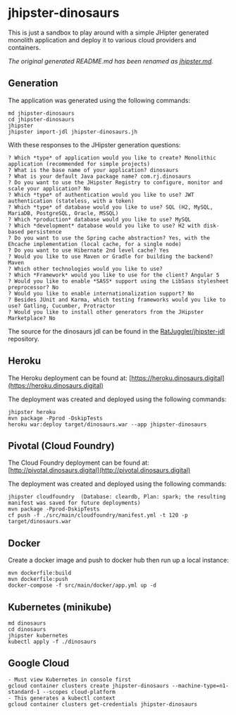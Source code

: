 # jhipster-dinosaurs

This is just a sandbox to play around with a simple JHipter generated monolith application and deploy it to various cloud providers and containers.

*The original generated README.md has been renamed as [jhipster.md](jhipster.md).*

## Generation

The application was generated using the following commands:

    md jhipster-dinosaurs
    cd jhipster-dinosaurs
    jhipster
    jhipster import-jdl jhipster-dinosaurs.jh

With these responses to the JHipster generation questions:

    ? Which *type* of application would you like to create? Monolithic application (recommended for simple projects)
    ? What is the base name of your application? dinosaurs
    ? What is your default Java package name? com.rj.dinosaurs
    ? Do you want to use the JHipster Registry to configure, monitor and scale your application? No
    ? Which *type* of authentication would you like to use? JWT authentication (stateless, with a token)
    ? Which *type* of database would you like to use? SQL (H2, MySQL, MariaDB, PostgreSQL, Oracle, MSSQL)
    ? Which *production* database would you like to use? MySQL
    ? Which *development* database would you like to use? H2 with disk-based persistence
    ? Do you want to use the Spring cache abstraction? Yes, with the Ehcache implementation (local cache, for a single node)
    ? Do you want to use Hibernate 2nd level cache? Yes
    ? Would you like to use Maven or Gradle for building the backend? Maven
    ? Which other technologies would you like to use?
    ? Which *Framework* would you like to use for the client? Angular 5
    ? Would you like to enable *SASS* support using the LibSass stylesheet preprocessor? No
    ? Would you like to enable internationalization support? No
    ? Besides JUnit and Karma, which testing frameworks would you like to use? Gatling, Cucumber, Protractor
    ? Would you like to install other generators from the JHipster Marketplace? No

The source for the dinosaurs jdl can be found in the [RatJuggler/jhipster-jdl](https://github.com/RatJuggler/jhipster-jdl) repository.

## Heroku

The Heroku deployment can be found at: [https://heroku.dinosaurs.digital](https://heroku.dinosaurs.digital)

The deployment was created and deployed using the following commands:

    jhipster heroku
    mvn package -Pprod -DskipTests
    heroku war:deploy target/dinosaurs.war --app jhipster-dinosaurs

## Pivotal (Cloud Foundry)

The Cloud Foundry deployment can be found at: [http://pivotal.dinosaurs.digital](http://pivotal.dinosaurs.digital)

The deployment was created and deployed using the following commands:

    jhipster cloudfoundry  (Database: cleardb, Plan: spark; the resulting manifest was saved for future deployments)
    mvn package -Pprod-DskipTests
    cf push -f ./src/main/cloudfoundry/manifest.yml -t 120 -p target/dinosaurs.war

## Docker

Create a docker image and push to docker hub then run up a local instance:

    mvn dockerfile:build
    mvn dockerfile:push
    docker-compose -f src/main/docker/app.yml up -d

## Kubernetes (minikube)

    md dinosaurs
    cd dinosaurs
    jhipster kubernetes
    kubectl apply -f ./dinosaurs

## Google Cloud

    - Must view Kubernetes in console first
    gcloud container clusters create jhipster-dinosaurs --machine-type=n1-standard-1 --scopes cloud-platform
    - This generates a kubectl context
    gcloud container clusters get-credentials jhipster-dinosaurs


